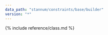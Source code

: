 ```yaml
---
data_path: "stannum/constraints/base/builder"
version: "*"
---
```


{% include reference/class.md %}
